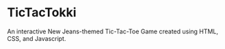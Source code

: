 # TicTacTokki
An interactive New Jeans-themed Tic-Tac-Toe Game created using HTML, CSS, and Javascript.
